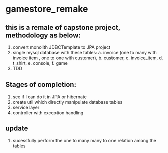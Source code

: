 # gamestore_remake

## this is a remale of capstone project, methodology as below:
1.  convert monolith JDBCTemplate to JPA project
2.  single mysql database with these tables:
    a. invoice (one to many with invoice item , one to one with customer),
    b. customer,
    c. invoice_item,
    d. t_shirt,
    e. console,
    f. game
3.  TDD

## Stages of completion:
1. see if I can do it in JPA or hibernate
2. create util which directly manipulate database tables
3. service layer
4. controller with exception handling

## update
1. sucessfully perform the one to many many to one relation among the tables
